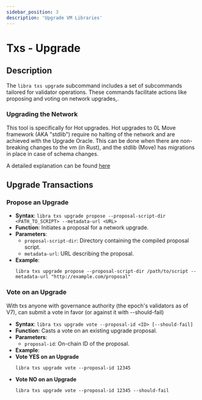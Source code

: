 ```yaml
---
sidebar_position: 3
description: 'Upgrade VM Libraries'
---
```


# Txs - Upgrade



## Description
The `libra txs upgrade`  subcommand includes a set of subcommands tailored for validator operations. These commands facilitate actions like proposing and voting on network upgrades,.

### Upgrading the Network
This tool is specifically for Hot upgrades. Hot upgrades to 0L Move framework (AKA "stdlib") require no halting of the network and are achieved with the Upgrade Oracle. This can be done when there are non-breaking changes to the vm (in Rust), and the stdlib (Move) has migrations in place in case of schema changes.

A detailed explanation can be found [here](/validators/hot-upgrades)

## Upgrade Transactions

### Propose an Upgrade
- **Syntax**: `libra txs upgrade propose --proposal-script-dir <PATH_TO_SCRIPT> --metadata-url <URL>`
- **Function**: Initiates a proposal for a network upgrade.
- **Parameters**:
  - `proposal-script-dir`: Directory containing the compiled proposal script.
  - `metadata-url`: URL describing the proposal.
- **Example**:
  ```
  libra txs upgrade propose --proposal-script-dir /path/to/script --metadata-url "http://example.com/proposal"
  ```

### Vote on an Upgrade
With txs anyone with governance authority (the epoch's validators as of V7), can submit a vote in favor (or against it with --should-fail)
- **Syntax**: `libra txs upgrade vote --proposal-id <ID> [--should-fail]`
- **Function**: Casts a vote on an existing upgrade proposal.
- **Parameters**:
  - `proposal-id`: On-chain ID of the proposal.
- **Example**:
- **Vote YES on an Upgrade**
    ```
    libra txs upgrade vote --proposal-id 12345
    ```
- **Vote NO on an Upgrade**
    ```
    libra txs upgrade vote --proposal-id 12345 --should-fail
    ```
